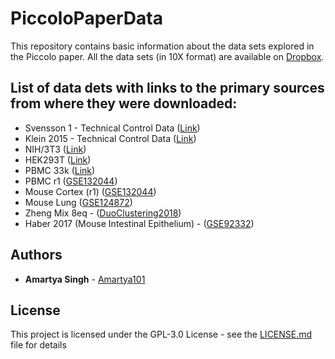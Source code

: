 # PiccoloPaperData

This repository contains basic information about the data sets explored in the Piccolo paper. All the data sets (in 10X format) are available on [Dropbox](https://www.dropbox.com/sh/9vr7hn4g6sndgr2/AAAWj5IU5aqgzoYREIaIl4HYa?dl=0).

## List of data dets with links to the primary sources from where they were downloaded:
* Svensson 1 - Technical Control Data ([Link](https://data.caltech.edu/records/1264))
* Klein 2015 - Technical Control Data ([Link](https://data.caltech.edu/records/1264))
* NIH/3T3 ([Link](https://data.caltech.edu/records/1264))
* HEK293T ([Link](https://data.caltech.edu/records/1264))
* PBMC 33k ([Link](https://osf.io/49mjf/))
* PBMC r1 ([GSE132044](https://www.ncbi.nlm.nih.gov/geo/query/acc.cgi?acc=GSE132044))
* Mouse Cortex (r1) ([GSE132044](https://www.ncbi.nlm.nih.gov/geo/query/acc.cgi?acc=GSE132044))
* Mouse Lung ([GSE124872](https://www.ncbi.nlm.nih.gov/geo/query/acc.cgi?acc=GSE124872))
* Zheng Mix 8eq - ([DuoClustering2018](https://bioconductor.org/packages/release/data/experiment/html/DuoClustering2018.html))
* Haber 2017 (Mouse Intestinal Epithelium) - ([GSE92332](https://www.ncbi.nlm.nih.gov/geo/query/acc.cgi?acc=GSE92332))


## Authors

* **Amartya Singh** - [Amartya101](https://github.com/Amartya101/)

## License

This project is licensed under the GPL-3.0 License - see the [LICENSE.md](LICENSE.md) file for details
